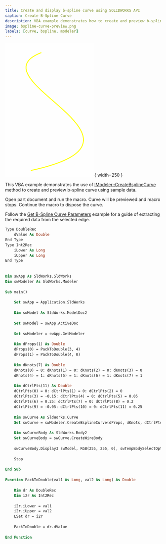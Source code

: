 ```yaml
---
title: Create and display b-spline curve using SOLIDWORKS API
caption: Create B-Spline Curve
description: VBA example demonstrates how to create and preview b-spline curve from the sample data using SOLIDWORKS API
image: bspline-curve-preview.png
labels: [curve, bspline, modeler]
---
```

![Preview of b-spline curve](bspline-curve-preview.png){ width=250 }

This VBA example demonstrates the use of [IModeler::CreateBsplineCurve](https://help.solidworks.com/2012/English/api/sldworksapi/SolidWorks.Interop.sldworks~SolidWorks.Interop.sldworks.IModeler~CreateBsplineCurve.html) method to create and preview b-spline curve using sample data.

Open part document and run the macro. Curve will be previewed and macro stops. Continue the macro to dispose the curve.

Follow the [Get B-Spline Curve Parameters](/docs/codestack/solidworks-api/geometry/get-bspline-parameters/) example for a guide of extracting the required data from the selected edge.

~~~ vb
Type DoubleRec
    dValue As Double
End Type
Type Int2Rec
    iLower As Long
    iUpper As Long
End Type


Dim swApp As SldWorks.SldWorks
Dim swModeler As SldWorks.Modeler

Sub main()

    Set swApp = Application.SldWorks
    
    Dim swModel As SldWorks.ModelDoc2
    
    Set swModel = swApp.ActiveDoc
    
    Set swModeler = swApp.GetModeler
    
    Dim dProps(1) As Double
    dProps(0) = PackToDouble(3, 4)
    dProps(1) = PackToDouble(4, 0)
    
    Dim dKnots(7) As Double
    dKnots(0) = 0: dKnots(1) = 0: dKnots(2) = 0: dKnots(3) = 0
    dKnots(4) = 1: dKnots(5) = 1: dKnots(6) = 1: dKnots(7) = 1
    
    Dim dCtrlPts(11) As Double
    dCtrlPts(0) = 0: dCtrlPts(1) = 0: dCtrlPts(2) = 0
    dCtrlPts(3) = -0.15: dCtrlPts(4) = 0: dCtrlPts(5) = 0.05
    dCtrlPts(6) = 0.25: dCtrlPts(7) = 0: dCtrlPts(8) = 0.2
    dCtrlPts(9) = -0.05: dCtrlPts(10) = 0: dCtrlPts(11) = 0.25
    
    Dim swCurve As SldWorks.Curve
    Set swCurve = swModeler.CreateBsplineCurve(dProps, dKnots, dCtrlPts)
    
    Dim swCurveBody As SldWorks.Body2
    Set swCurveBody = swCurve.CreateWireBody
    
    swCurveBody.Display3 swModel, RGB(255, 255, 0), swTempBodySelectOptions_e.swTempBodySelectOptionNone
    
    Stop
    
End Sub

Function PackToDouble(val1 As Long, val2 As Long) As Double
    
    Dim dr As DoubleRec
    Dim i2r As Int2Rec
    
    i2r.iLower = val1
    i2r.iUpper = val2
    LSet dr = i2r
    
    PackToDouble = dr.dValue
    
End Function
~~~

